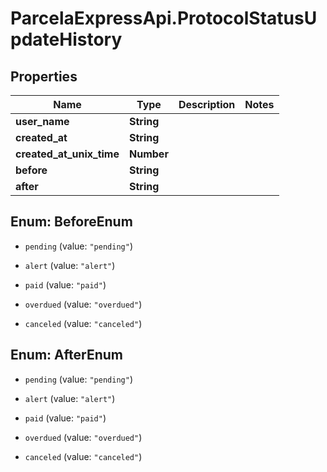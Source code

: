 # ParcelaExpressApi.ProtocolStatusUpdateHistory

## Properties

Name | Type | Description | Notes
------------ | ------------- | ------------- | -------------
**user_name** | **String** |  | 
**created_at** | **String** |  | 
**created_at_unix_time** | **Number** |  | 
**before** | **String** |  | 
**after** | **String** |  | 



## Enum: BeforeEnum


* `pending` (value: `"pending"`)

* `alert` (value: `"alert"`)

* `paid` (value: `"paid"`)

* `overdued` (value: `"overdued"`)

* `canceled` (value: `"canceled"`)





## Enum: AfterEnum


* `pending` (value: `"pending"`)

* `alert` (value: `"alert"`)

* `paid` (value: `"paid"`)

* `overdued` (value: `"overdued"`)

* `canceled` (value: `"canceled"`)




